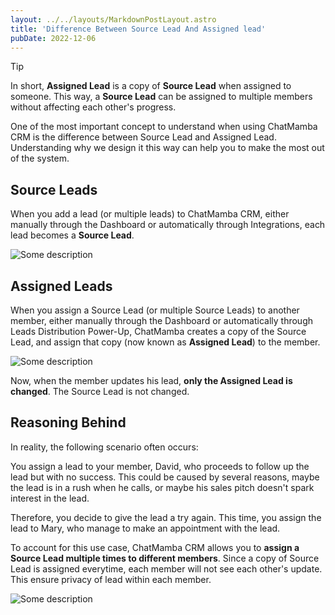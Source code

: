 ```yaml
---
layout: ../../layouts/MarkdownPostLayout.astro
title: 'Difference Between Source Lead And Assigned lead'
pubDate: 2022-12-06
---
```


>[!tip]
> In short, **Assigned Lead** is a copy of **Source Lead** when assigned to someone. This way, a **Source Lead** can be assigned to multiple members without affecting each other's progress.

One of the most important concept to understand when using ChatMamba CRM is the difference between Source Lead and Assigned Lead. Understanding why we design it this way can help you to make the most out of the system.

## Source Leads

When you add a lead (or multiple leads) to ChatMamba CRM, either manually through the Dashboard or automatically through Integrations, each lead becomes a **Source Lead**.

![Some description](/kb/difference-between-source-lead-and-assigned-lead/source-leads.png)

## Assigned Leads

When you assign a Source Lead (or multiple Source Leads) to another member, either manually through the Dashboard or automatically through Leads Distribution Power-Up, ChatMamba creates a copy of the Source Lead, and assign that copy (now known as **Assigned Lead**) to the member.

![Some description](/kb/difference-between-source-lead-and-assigned-lead/assigned-leads.png)

Now, when the member updates his lead, **only the Assigned Lead is changed**. The Source Lead is not changed.

## Reasoning Behind

In reality, the following scenario often occurs:

You assign a lead to your member, David, who proceeds to follow up the lead but with no success. This could be caused by several reasons, maybe the lead is in a rush when he calls, or maybe his sales pitch doesn't spark interest in the lead.

Therefore, you decide to give the lead a try again. This time, you assign the lead to Mary, who manage to make an appointment with the lead.

To account for this use case, ChatMamba CRM allows you to **assign a Source Lead multiple times to different members**. Since a copy of Source Lead is assigned everytime, each member will not see each other's update. This ensure privacy of lead within each member.

![Some description](/kb/difference-between-source-lead-and-assigned-lead/example.png)
